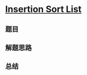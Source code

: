 # [Insertion Sort List](https://leetcode.com/problems/insertion-sort-list/)

## 题目


## 解题思路


## 总结


